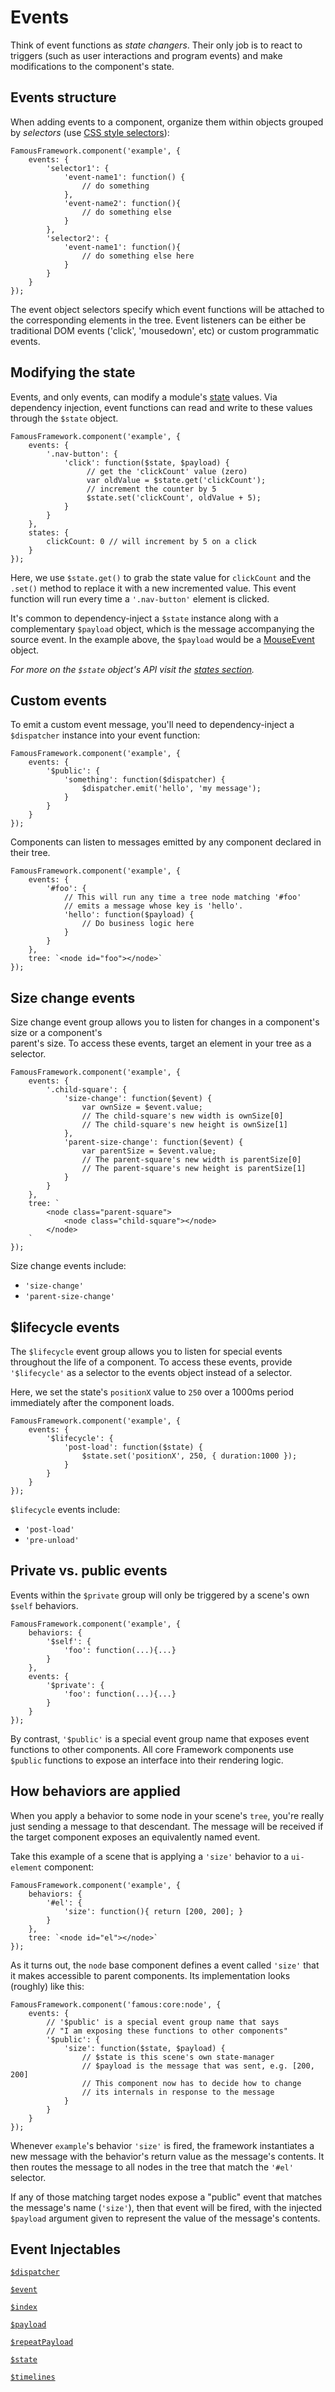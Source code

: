 # Events

Think of event functions as _state changers_. Their only job is to react to triggers (such as user interactions and program events) and make modifications to the component's state.

## Events structure

When adding events to a component, organize them within objects grouped by _selectors_ (use [CSS style selectors](https://developer.mozilla.org/en-US/docs/Web/Guide/CSS/Getting_Started/Selectors)):

    FamousFramework.component('example', {
        events: {
            'selector1': {
            	'event-name1': function() {
            	    // do something
            	},
            	'event-name2': function(){
            	    // do something else
            	}
            },
            'selector2': {
                'event-name1': function(){
                    // do something else here
                }	
            }
        }
    });

The event object selectors specify which event functions will be attached to the corresponding elements in the tree. Event listeners can be either be traditional DOM events ('click', 'mousedown', etc) or custom programmatic events. 

## Modifying the state

Events, and only events, can modify a module's [state](states.md) values. Via dependency injection, event functions can read and write to these values through the `$state` object.

    FamousFramework.component('example', {
        events: {
            '.nav-button': {
                'click': function($state, $payload) {
                     // get the 'clickCount' value (zero)
                     var oldValue = $state.get('clickCount');
                     // increment the counter by 5 
                     $state.set('clickCount', oldValue + 5);
                }
            }  	 
        },
        states: {
        	clickCount: 0 // will increment by 5 on a click
        }
    });

Here, we use `$state.get()` to grab the state value for `clickCount` and the `.set()` method to replace it with a new incremented value. This event function will run every time a `'.nav-button'` element is clicked. 

It's common to dependency-inject a `$state` instance along with a complementary `$payload` object, which is the message accompanying the source event. In the example above, the `$payload` would be a [MouseEvent](https://developer.mozilla.org/en-US/docs/Web/API/MouseEvent) object.

_For more on the `$state` object's API visit the [states section](states.md)._

## Custom events

To emit a custom event message, you'll need to dependency-inject a `$dispatcher` instance into your event function:

    FamousFramework.component('example', {
        events: {
            '$public': {
                'something': function($dispatcher) {
                    $dispatcher.emit('hello', 'my message');
                }
            }
        }
    });

Components can listen to messages emitted by any component declared in their tree.

    FamousFramework.component('example', {
        events: {
            '#foo': {
                // This will run any time a tree node matching '#foo'
                // emits a message whose key is 'hello'.
                'hello': function($payload) {
                    // Do business logic here
                }
            }
        },
        tree: `<node id="foo"></node>`
    });

## Size change events

Size change event group allows you to listen for changes in a component's size or a component's  
parent's size. To access these events, target an element in your tree as a selector.

    FamousFramework.component('example', {
        events: {
            '.child-square': {
                'size-change': function($event) {
                    var ownSize = $event.value;
                    // The child-square's new width is ownSize[0]
                    // The child-square's new height is ownSize[1]
                },
                'parent-size-change': function($event) {
                    var parentSize = $event.value;
                    // The parent-square's new width is parentSize[0]
                    // The parent-square's new height is parentSize[1]
                }
            }
        },
        tree: `
            <node class="parent-square">
                <node class="child-square"></node>
            </node>
        `
    });

Size change events include:
- `'size-change'`
- `'parent-size-change'`

## $lifecycle events

The `$lifecycle` event group allows you to listen for special events throughout the life of a component. To access these events, provide `'$lifecycle'` as a selector to the events object instead of a selector.

Here, we set the state's `positionX` value to `250` over a 1000ms period immediately after the component loads.
  
    FamousFramework.component('example', {
		events: {
	        '$lifecycle': {
	            'post-load': function($state) {
	                $state.set('positionX', 250, { duration:1000 });
	            }
	        }
		}
    });

`$lifecycle` events include:

- `'post-load'`
- `'pre-unload'`

## Private vs. public events

Events within the `$private` group will only be triggered by a scene's own `$self` behaviors.

    FamousFramework.component('example', {
        behaviors: {
            '$self': {
                'foo': function(...){...}
            }
        },
        events: {
            '$private': {
                'foo': function(...){...}
            }
        }
    });

By contrast, `'$public'` is a special event group name that exposes event functions to other components. All core Framework components use `$public` functions to expose an interface into their rendering logic.

## How behaviors are applied

When you apply a behavior to some node in your scene's `tree`, you're really just sending a message to that descendant. The message will be received if the target component exposes an equivalently named event.

Take this example of a scene that is applying a `'size'` behavior to a `ui-element` component:

    FamousFramework.component('example', {
        behaviors: {
            '#el': {
                'size': function(){ return [200, 200]; }
            }
        },
        tree: `<node id="el"></node>`
    });

As it turns out, the `node` base component defines a event called `'size'` that it makes accessible to parent components. Its implementation looks (roughly) like this:

    FamousFramework.component('famous:core:node', {
        events: {
            // '$public' is a special event group name that says
            // "I am exposing these functions to other components"
            '$public': {
                'size': function($state, $payload) {
                    // $state is this scene's own state-manager
                    // $payload is the message that was sent, e.g. [200, 200]
                    // This component now has to decide how to change
                    // its internals in response to the message
                }
            }
        }
    });

Whenever `example`'s behavior `'size'` is fired, the framework instantiates a new message with the behavior's return value as the message's contents. It then routes the message to all nodes in the tree that match the `'#el'` selector.

If any of those matching target nodes expose a "public" event that matches the message's name (`'size'`), then that event will be fired, with the injected `$payload` argument given to represent the value of the message's contents.

## Event Injectables

[`$dispatcher`](https://github.com/Famous/framework/blob/develop/docs/api/%24dispatcher.md)

[`$event`](https://github.com/Famous/framework/blob/develop/docs/api/%24event.md)

[`$index`](https://github.com/Famous/framework/blob/develop/docs/api/%24index.md)

[`$payload`](https://github.com/Famous/framework/blob/develop/docs/api/%24payload.md)

[`$repeatPayload`](https://github.com/Famous/framework/blob/develop/docs/api/%24repeatPayload.md)

[`$state`](https://github.com/Famous/framework/blob/develop/docs/api/%24state.md)

[`$timelines`](https://github.com/Famous/framework/blob/develop/docs/api/%24timelines.md)